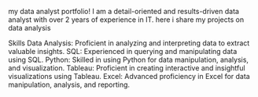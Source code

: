 my data analyst portfolio! I am a detail-oriented and results-driven data analyst with over 2 years of experience in IT. 
here i share my projects on data analysis

Skills
Data Analysis: Proficient in analyzing and interpreting data to extract valuable insights.
SQL: Experienced in querying and manipulating data using SQL.
Python: Skilled in using Python for data manipulation, analysis, and visualization.
Tableau: Proficient in creating interactive and insightful visualizations using Tableau.
Excel: Advanced proficiency in Excel for data manipulation, analysis, and reporting.
